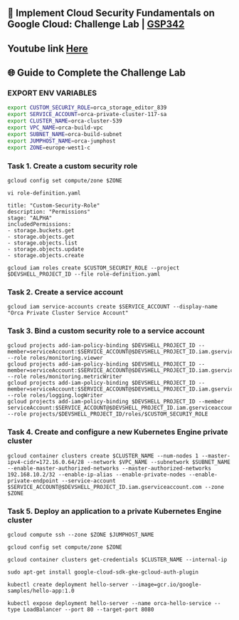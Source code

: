 ## 🚀 Implement Cloud Security Fundamentals on Google Cloud: Challenge Lab | [GSP342](https://www.cloudskillsboost.google/catalog_lab/3123)

## Youtube link [Here]()

## 🌐 **Guide to Complete the Challenge Lab**

### EXPORT ENV VARIABLES ###
```bash
export CUSTOM_SECURIY_ROLE=orca_storage_editor_839
export SERVICE_ACCOUNT=orca-private-cluster-117-sa
export CLUSTER_NAME=orca-cluster-539
export VPC_NAME=orca-build-vpc
export SUBNET_NAME=orca-build-subnet
export JUMPHOST_NAME=orca-jumphost
export ZONE=europe-west1-c
```

### Task 1. Create a custom security role ###
```
gcloud config set compute/zone $ZONE
```
```
vi role-definition.yaml
```
```
title: "Custom-Security-Role"
description: "Permissions"
stage: "ALPHA"
includedPermissions:
- storage.buckets.get
- storage.objects.get
- storage.objects.list
- storage.objects.update
- storage.objects.create
```
```
gcloud iam roles create $CUSTOM_SECURIY_ROLE --project $DEVSHELL_PROJECT_ID --file role-definition.yaml
```

### Task 2. Create a service account ###
```
gcloud iam service-accounts create $SERVICE_ACCOUNT --display-name "Orca Private Cluster Service Account"
```
### Task 3. Bind a custom security role to a service account ###
```
gcloud projects add-iam-policy-binding $DEVSHELL_PROJECT_ID --member=serviceAccount:$SERVICE_ACCOUNT@$DEVSHELL_PROJECT_ID.iam.gserviceaccount.com --role roles/monitoring.viewer
gcloud projects add-iam-policy-binding $DEVSHELL_PROJECT_ID --member=serviceAccount:$SERVICE_ACCOUNT@$DEVSHELL_PROJECT_ID.iam.gserviceaccount.com --role roles/monitoring.metricWriter
gcloud projects add-iam-policy-binding $DEVSHELL_PROJECT_ID --member=serviceAccount:$SERVICE_ACCOUNT@$DEVSHELL_PROJECT_ID.iam.gserviceaccount.com --role roles/logging.logWriter
gcloud projects add-iam-policy-binding $DEVSHELL_PROJECT_ID --member serviceAccount:$SERVICE_ACCOUNT@$DEVSHELL_PROJECT_ID.iam.gserviceaccount.com --role projects/$DEVSHELL_PROJECT_ID/roles/$CUSTOM_SECURIY_ROLE
```

### Task 4. Create and configure a new Kubernetes Engine private cluster ###
```
gcloud container clusters create $CLUSTER_NAME --num-nodes 1 --master-ipv4-cidr=172.16.0.64/28 --network $VPC_NAME --subnetwork $SUBNET_NAME --enable-master-authorized-networks --master-authorized-networks 192.168.10.2/32 --enable-ip-alias --enable-private-nodes --enable-private-endpoint --service-account $SERVICE_ACCOUNT@$DEVSHELL_PROJECT_ID.iam.gserviceaccount.com --zone $ZONE

```

### Task 5. Deploy an application to a private Kubernetes Engine cluster ###
```
gcloud compute ssh --zone $ZONE $JUMPHOST_NAME
```
```
gcloud config set compute/zone $ZONE
```
```
gcloud container clusters get-credentials $CLUSTER_NAME --internal-ip
```
```
sudo apt-get install google-cloud-sdk-gke-gcloud-auth-plugin
```
```
kubectl create deployment hello-server --image=gcr.io/google-samples/hello-app:1.0
```
```
kubectl expose deployment hello-server --name orca-hello-service --type LoadBalancer --port 80 --target-port 8080
```

